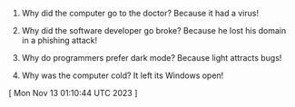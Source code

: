  
1. Why did the computer go to the doctor? Because it had a virus!

2. Why did the software developer go broke? Because he lost his domain in a phishing attack!

3. Why do programmers prefer dark mode? Because light attracts bugs!

4. Why was the computer cold? It left its Windows open!
 
[ 
Mon Nov 13 01:10:44 UTC 2023
 ]
